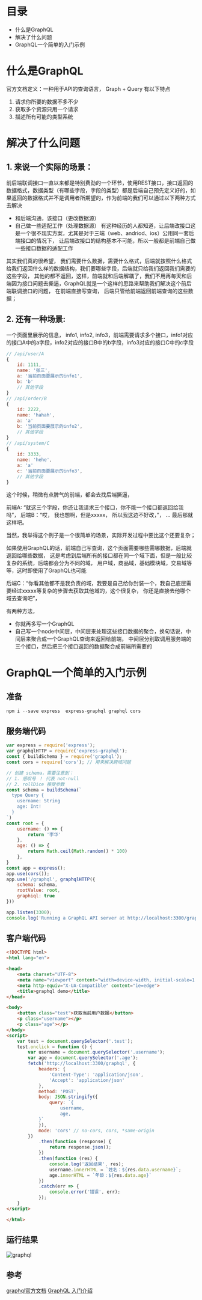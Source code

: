 # 目录
- 什么是GraphQL
- 解决了什么问题
- GraphQL一个简单的入门示例

# 什么是GraphQL
官方文档定义：一种用于API的查询语言， Graph + Query
有以下特点
1. 请求你所要的数据不多不少
2. 获取多个资源只用一个请求
3. 描述所有可能的类型系统

# 解决了什么问题

## 1. 来说一个实际的场景：
前后端联调接口一直以来都是特别费劲的一个环节，使用REST接口，接口返回的数据格式，数据类型（有哪些字段，字段的类型）都是后端自己预先定义好的，如果返回的数据格式并不是调用者所期望的，作为前端的我们可以通过以下两种方式去解决
- 和后端沟通，该接口（更改数据源）
- 自己做一些适配工作（处理数据源）
有这种经历的人都知道，让后端改接口这是一个很不现实方案，尤其是对于三端（web、andriod、ios）公用同一套后端接口的情况下， 让后端改接口的结构基本不可能，所以一般都是前端自己做一些接口数据的适配工作

其实我们真的很希望， 我们需要什么数据，需要什么格式，后端就按照什么格式给我们返回什么样的数据结构，我们要哪些字段，后端就只给我们返回我们需要的这些字段， 其他的都不返回，这样，前端就和后端解耦了，我们不用再每天和后端因为接口问题去撕逼，GraphQL就是一个这样的思路来帮助我们解决这个前后端联调接口的问题， 在前端直接写查询， 后端只管给前端返回前端查询的这些数据；

## 2. 还有一种场景: 
一个页面里展示的信息， info1, info2, info3，前端需要请求多个接口，info1对应的接口A中的a字段，info2对应的接口B中的b字段，info3对应的接口C中的c字段
```js
// /api/user/A
{
    id: 1111,
    name: '张三',
    a: '当前页面要展示的info1',
    b: 'b'
    // 其他字段
}
// /api/order/B
{
    id: 2222,
    name: 'hahah',
    a: 'a'
    b: '当前页面要展示的info2',
    // 其他字段
}
// /api/system/C
{
    id: 3333,
    name: 'hehe',
    a: 'a'
    c: '当前页面要展示的info3',
    // 其他字段
}
```
这个时候，稍微有点脾气的前端，都会去找后端撕逼，

前端A: “就这三个字段，你还让我请求三个接口，你不能一个接口都返回给我吗”， 
后端B：“哎， 我也想啊，但是xxxxx， 所以我这边不好改，”， 
...
最后那就这样吧。

当然，我举得这个例子是一个很简单的场景，实际开发过程中要比这个还要复杂；

如果使用GraphQL的话，前端自己写查询，这个页面需要哪些需哪数据，后端就返回给哪些数据，
这是考虑到后端所有的接口都在同一个域下面，但是一般比较复杂的系统，后端都会分为不同的域， 用户域，商品域，基础模块域，交易域等等，这时即使用了GraphQL也可能

后端C：“你看其他都不是我负责的域，我要是自己给你封装一个，我自己底层需要经过xxxxx等复杂的步骤去获取其他域的，这个很复杂， 你还是直接去他哪个域去查询吧”， 

有两种方法，
- 你就再多写一个GraphQL
- 自己写一个node中间层，中间层来处理这些接口数据的聚合，换句话说，中间层来聚合成一个GraphQL查询来返回给前端， 中间层分别取调用服务端的三个接口，然后把三个接口返回的数据聚合成前端所需要的

# GraphQL一个简单的入门示例

## 准备
```js
npm i --save express  express-graphql graphql cors
```

## 服务端代码
```js
var express = require('express');
var graphqlHTTP = require('express-graphql');
const { buildSchema } = require('graphql');
const cors = require('cors'); // 用来解决跨域问题

// 创建 schema，需要注意到：
// 1. 感叹号 ！ 代表 not-null
// 2. rollDice 接受参数
const schema = buildSchema(`
  type Query {
    username: String
    age: Int!
  }
`)
const root = {
    username: () => {
        return '李华'
    },
    age: () => {
        return Math.ceil(Math.random() * 100)
    },
}
const app = express();
app.use(cors());
app.use('/graphql', graphqlHTTP({
    schema: schema,
    rootValue: root,
    graphiql: true
}))

app.listen(3300);
console.log('Running a GraphQL API server at http://localhost:3300/graphql')
```
## 客户端代码
```html
<!DOCTYPE html>
<html lang="en">

<head>
    <meta charset="UTF-8">
    <meta name="viewport" content="width=device-width, initial-scale=1.0">
    <meta http-equiv="X-UA-Compatible" content="ie=edge">
    <title>graphql demo</title>
</head>

<body>
    <button class="test">获取当前用户数据</button>
    <p class="username"></p>
    <p class="age"></p>
</body>
<script>
    var test = document.querySelector('.test');
    test.onclick = function () {
        var username = document.querySelector('.username');
        var age = document.querySelector('.age');
        fetch('http://localhost:3300/graphql', {
            headers: {
                'Content-Type': 'application/json',
                'Accept': 'application/json'
            },
            method: 'POST',
            body: JSON.stringify({
                query: `{
                    username,
                    age,
            }`
            }),
            mode: 'cors' // no-cors, cors, *same-origin
        })
            .then(function (response) {
                return response.json();
            })
            .then(function (res) {
                console.log('返回结果', res);
                username.innerHTML = `姓名：${res.data.username}`;
                age.innerHTML = `年龄：${res.data.age}`
            })
            .catch(err => {
                console.error('错误', err);
            });
    }
</script>

</html>
```

## 运行结果
![graphql](https://cdn.suisuijiang.com/ImageMessage/5adad39555703565e79040fa_1560253107918.gif)

## 参考
[graphql官方文档](http://graphql.cn/)
[GraphQL 入门介绍](https://www.cnblogs.com/Wolfmanlq/p/9094418.html)